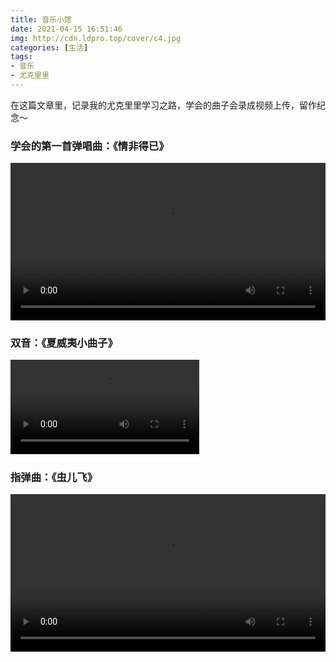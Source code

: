 ```yaml
---
title: 音乐小馆
date: 2021-04-15 16:51:46
img: http://cdn.ldpro.top/cover/c4.jpg
categories: [生活]
tags:
- 音乐
- 尤克里里
---
```


在这篇文章里，记录我的尤克里里学习之路，学会的曲子会录成视频上传，留作纪念～

### 学会的第一首弹唱曲：《情非得已》

<video controls width='100%' src='http://cdn.ldpro.top/music1.mp4'></video>

### 双音：《夏威夷小曲子》

<video controls width="60%" src='http://cdn.ldpro.top/music2.mp4'></video>

### 指弹曲：《虫儿飞》

<video controls width="100%" src='http://cdn.ldpro.top/music3.mp4'></video>